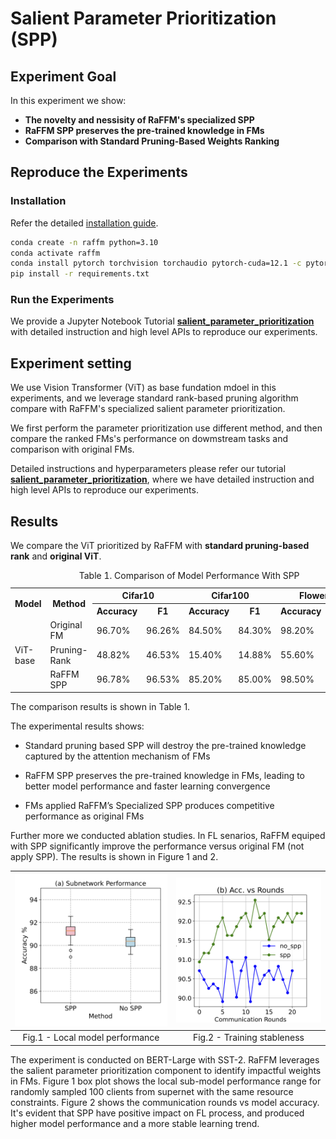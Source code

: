 # Salient Parameter Prioritization (SPP)

## Experiment Goal

In this experiment we show:

- **The novelty and nessisity of RaFFM's specialized SPP**
- **RaFFM SPP preserves the pre-trained knowledge in FMs**
- **Comparison with Standard Pruning-Based Weights Ranking**

## Reproduce the Experiments

### Installation

Refer the detailed [installation guide](../../README.md).

```bash
conda create -n raffm python=3.10
conda activate raffm
conda install pytorch torchvision torchaudio pytorch-cuda=12.1 -c pytorch -c nvidia
pip install -r requirements.txt
```

### Run the Experiments

We provide a Jupyter Notebook Tutorial **[salient_parameter_prioritization](./salient_parameter_prioritization.ipynb)** with detailed instruction and high level APIs to reproduce our experiments.

## Experiment setting

We use Vision Transformer (ViT) as base fundation mdoel in this experiments, and we leverage standard rank-based pruning algorithm compare with RaFFM's specialized salient parameter prioritization.

We first perform the parameter prioritization use different method, and then compare the ranked FMs's performance on dowmstream tasks and comparison with original FMs.

Detailed instructions and hyperparameters please refer our tutorial **[salient_parameter_prioritization](./salient_parameter_prioritization.ipynb)**, where we have detailed instruction and high level APIs to reproduce our experiments.

## Results

We compare the ViT prioritized by RaFFM with **standard pruning-based rank** and **original ViT**.

<table>
  <caption style="text-align: center;">Table 1. Comparison of Model Performance With SPP</caption>

  <tr>
    <th rowspan="2">Model</th>
    <th rowspan="2">Method</th>
    <th colspan="2">Cifar10</th>
    <th colspan="2">Cifar100</th>
    <th colspan="2">Flower102</th>
  </tr>
  <tr>
    <th>Accuracy</th>
    <th>F1</th>
    <th>Accuracy</th>
    <th>F1</th>
    <th>Accuracy</th>
    <th>F1</th>
  </tr>
  <tr>
    <td rowspan="3">ViT-base</td>
    <td>Original FM</td>
    <td>96.70%</td>
    <td>96.26%</td>
    <td>84.50%</td>
    <td>84.30%</td>
    <td>98.20%</td>
    <td>97.85%</td>
  </tr>
  <tr>
    <td>Pruning-Rank</td>
    <td>48.82%</td>
    <td>46.53%</td>
    <td>15.40%</td>
    <td>14.88%</td>
    <td>55.60%</td>
    <td>54.70%</td>
  </tr>
  <tr>
    <td>RaFFM SPP</td>
    <td>96.78%</td>
    <td>96.53%</td>
    <td>85.20%</td>
    <td>85.00%</td>
    <td>98.50%</td>
    <td>98.10%</td>
  </tr>
</table>

The comparison results is shown in Table 1.

The experimental results shows:

- Standard pruning based SPP will destroy the pre-trained knowledge captured by the attention mechanism of FMs

- RaFFM SPP preserves the pre-trained knowledge in FMs, leading to better model performance and faster learning convergence

- FMs applied RaFFM’s Specialized SPP produces competitive performance as original FMs

Further more we conducted ablation studies.
In FL senarios, RaFFM equiped with SPP significantly improve the performance versus original FM (not apply SPP). The results is shown in Figure 1 and 2.

| ![Performance vs Params](./figures/spp_vs_nospp.png) | ![ViT Performance vs Params](./figures/rounds_vs_accuracy.png) |
| :--------------------------------------------------: | :------------------------------------------------------------: |
|           Fig.1 - Local model performance            |                  Fig.2 - Training stableness                   |

The experiment is conducted on BERT-Large with SST-2.
RaFFM leverages the salient parameter prioritization component to identify impactful weights in FMs. Figure 1 box plot shows the local sub-model performance range for randomly sampled 100 clients from supernet with the same resource constraints. Figure 2 shows the communication rounds vs model accuracy. It's evident that SPP have positive impact on FL process, and produced higher model performance and a more stable learning trend.
